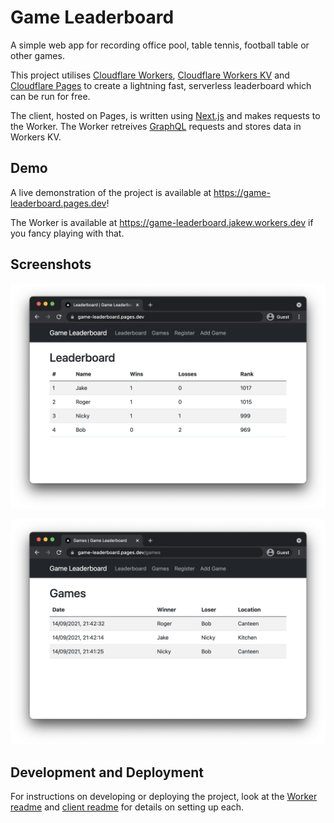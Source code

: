 # Game Leaderboard

A simple web app for recording office pool, table tennis, football table or other games.

This project utilises [Cloudflare Workers](https://workers.cloudflare.com/), [Cloudflare Workers KV](https://developers.cloudflare.com/workers/runtime-apis/kv) and [Cloudflare Pages](https://pages.cloudflare.com/) to create a lightning fast, serverless leaderboard which can be run for free.

The client, hosted on Pages, is written using [Next.js](https://nextjs.org) and makes requests to the Worker. The Worker retreives [GraphQL](https://graphql.org) requests and stores data in Workers KV.

## Demo

A live demonstration of the project is available at <https://game-leaderboard.pages.dev>!

The Worker is available at <https://game-leaderboard.jakew.workers.dev> if you fancy playing with that.

## Screenshots

![Leaderboard page](./images/leaderboard.png)

![Game listing page](./images/games.png)

## Development and Deployment

For instructions on developing or deploying the project, look at the [Worker readme](./worker/README.md) and [client readme](./client/README.md) for details on setting up each.
